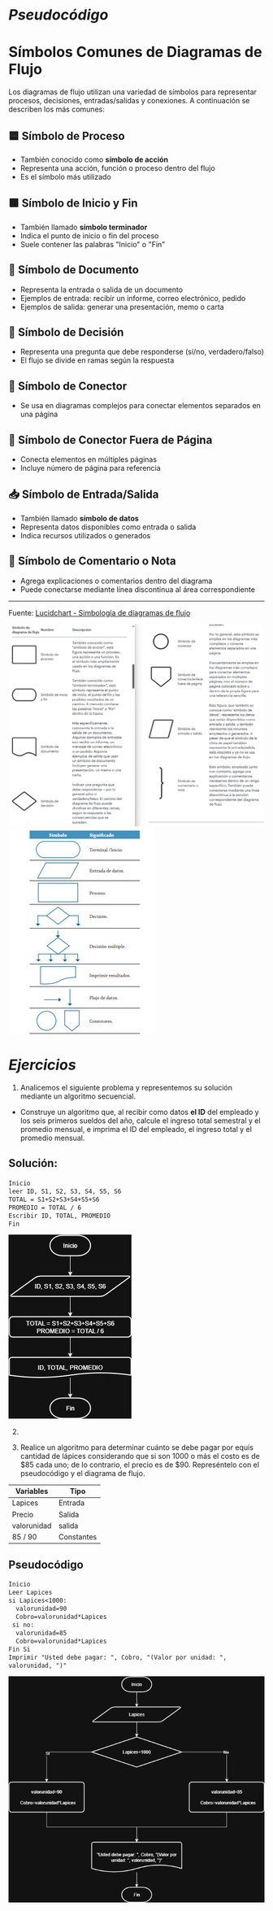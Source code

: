 # _Pseudocódigo_

# Símbolos Comunes de Diagramas de Flujo

Los diagramas de flujo utilizan una variedad de símbolos para representar procesos, decisiones, entradas/salidas y conexiones. A continuación se describen los más comunes:

## 🟦 Símbolo de Proceso
- También conocido como **símbolo de acción**
- Representa una acción, función o proceso dentro del flujo
- Es el símbolo más utilizado

## 🟩 Símbolo de Inicio y Fin
- También llamado **símbolo terminador**
- Indica el punto de inicio o fin del proceso
- Suele contener las palabras "Inicio" o "Fin"

## 📄 Símbolo de Documento
- Representa la entrada o salida de un documento
- Ejemplos de entrada: recibir un informe, correo electrónico, pedido
- Ejemplos de salida: generar una presentación, memo o carta

## 🔀 Símbolo de Decisión
- Representa una pregunta que debe responderse (sí/no, verdadero/falso)
- El flujo se divide en ramas según la respuesta

## 🔗 Símbolo de Conector
- Se usa en diagramas complejos para conectar elementos separados en una página

## 📘 Símbolo de Conector Fuera de Página
- Conecta elementos en múltiples páginas
- Incluye número de página para referencia

## 📥 Símbolo de Entrada/Salida
- También llamado **símbolo de datos**
- Representa datos disponibles como entrada o salida
- Indica recursos utilizados o generados

## 📝 Símbolo de Comentario o Nota
- Agrega explicaciones o comentarios dentro del diagrama
- Puede conectarse mediante línea discontinua al área correspondiente

---

Fuente: [Lucidchart - Simbología de diagramas de flujo](https://www.lucidchart.com/pages/es/simbolos-comunes-de-los-diagramas-de-flujo)

![alt text](<flujo_1.png>) ![alt text](<flujo_2.png>)

# _Ejercicios_

1. Analicemos el siguiente problema y representemos su solución mediante un algoritmo secuencial.

- Construye un algoritmo que, al recibir como datos **el ID** del empleado y los seis primeros sueldos del año, calcule el ingreso total semestral y el promedio mensual, e imprima el ID del empleado, el ingreso total y el promedio mensual.

## Solución:

```
Inicio 
leer ID, S1, S2, S3, S4, S5, S6
TOTAL = S1+S2+S3+S4+S5+S6
PROMEDIO = TOTAL / 6
Escribir ID, TOTAL, PROMEDIO
Fin
``` 
![alt text](Diagrama_Ejercicio2.drawio-1.png)

2. 

3. Realice un algoritmo para determinar cuánto se debe pagar por equis cantidad de lápices considerando que si son 1000 o más el costo es de $85 cada uno; de lo contrario, el precio es de $90. Represéntelo con el pseudocódigo y el diagrama de flujo.

|Variables|Tipo|
|---------|----|
|Lapices|Entrada|
|Precio|Salida|
|valorunidad|salida|
|85 / 90|Constantes|

## Pseudocódigo

```
Inicio
Leer Lapices
si Lapices<1000:
  valorunidad=90
  Cobro=valorunidad*Lapices
 si no:
  valorunidad=85
  Cobro=valorunidad*Lapices
Fin Si
Imprimir "Usted debe pagar: ", Cobro, "(Valor por unidad: ", valorunidad, ")"   
```
![alt text](Lapices.png) 
